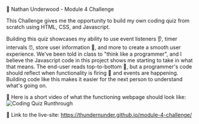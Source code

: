 👦 Nathan Underwood - Module 4 Challenge

This Challenge gives me the opportunity to build my own coding quiz from scratch using HTML, CSS, and Javascript.

Building this quiz showcases my ability to use event listeners 👂, timer intervals ⏰, store user information 💾, and more to create a smooth user experience. We've been told in class to "think like a programmer", and I believe the Javascript code in this project shows me starting to take in what that means. The end-user reads top-to-bottom 📗, but a programmer's code should reflect when functionality is firing 🚀 and events are happening. Building code like this makes it easier for the next person to understand what's going on. 

📼 Here is a short video of what the functioning webpage should look like: <img src= "https://github.com/thundernunder/module-4-challenge/blob/main/assets/coding-quiz.gif" alt="Coding Quiz Runthrough">


🔗 Link to the live-site: https://thundernunder.github.io/module-4-challenge/